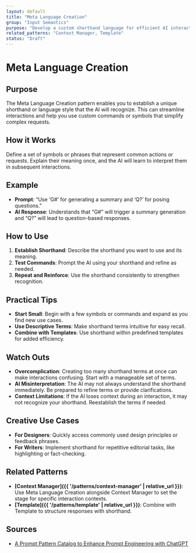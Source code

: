 ```yaml
---
layout: default
title: "Meta Language Creation"
group: "Input Semantics"
purpose: "Develop a custom shorthand language for efficient AI interactions."
related_patterns: "Context Manager, Template"
status: "Draft"
---
```


# Meta Language Creation

## Purpose
The Meta Language Creation pattern enables you to establish a unique shorthand or language style that the AI will recognize. This can streamline interactions and help you use custom commands or symbols that simplify complex requests.

## How it Works
Define a set of symbols or phrases that represent common actions or requests. Explain their meaning once, and the AI will learn to interpret them in subsequent interactions.

## Example
- **Prompt**: “Use ‘G#’ for generating a summary and ‘Q?’ for posing questions.”
- **AI Response**: Understands that “G#” will trigger a summary generation and “Q?” will lead to question-based responses.

## How to Use
1. **Establish Shorthand**: Describe the shorthand you want to use and its meaning.
2. **Test Commands**: Prompt the AI using your shorthand and refine as needed.
3. **Repeat and Reinforce**: Use the shorthand consistently to strengthen recognition.

## Practical Tips
- **Start Small**: Begin with a few symbols or commands and expand as you find new use cases.
- **Use Descriptive Terms**: Make shorthand terms intuitive for easy recall.
- **Combine with Templates**: Use shorthand within predefined templates for added efficiency.

## Watch Outs
- **Overcomplication**: Creating too many shorthand terms at once can make interactions confusing. Start with a manageable set of terms.
- **AI Misinterpretation**: The AI may not always understand the shorthand immediately. Be prepared to refine terms or provide clarifications.
- **Context Limitations**: If the AI loses context during an interaction, it may not recognize your shorthand. Reestablish the terms if needed.

## Creative Use Cases
- **For Designers**: Quickly access commonly used design principles or feedback phrases.
- **For Writers**: Implement shorthand for repetitive editorial tasks, like highlighting or fact-checking.

## Related Patterns
- **[Context Manager]({{ '/patterns/context-manager' | relative_url }})**: Use Meta Language Creation alongside Context Manager to set the stage for specific interaction contexts.
- **[Template]({{ '/patterns/template' | relative_url }})**: Combine with Template to structure responses with shorthand.

## Sources
- [A Prompt Pattern Catalog to Enhance Prompt Engineering with ChatGPT](https://arxiv.org/pdf/2302.11382)
